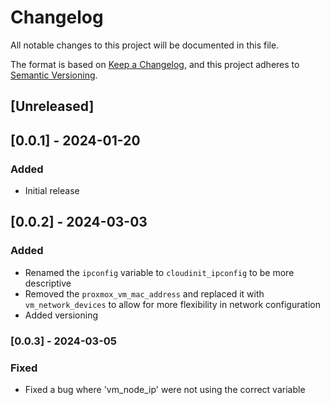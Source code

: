 # Changelog
All notable changes to this project will be documented in this file.

The format is based on [Keep a Changelog](https://keepachangelog.com/en/1.0.0/), and this project adheres to [Semantic Versioning](https://semver.org/spec/v2.0.0.html).

## [Unreleased]

## [0.0.1] - 2024-01-20
### Added
- Initial release

## [0.0.2] - 2024-03-03
### Added
- Renamed the `ipconfig` variable to `cloudinit_ipconfig` to be more descriptive
- Removed the `proxmox_vm_mac_address` and replaced it with `vm_network_devices` to allow for more flexibility in network configuration
- Added versioning

### [0.0.3] - 2024-03-05
### Fixed
- Fixed a bug where 'vm_node_ip' were not using the correct variable

